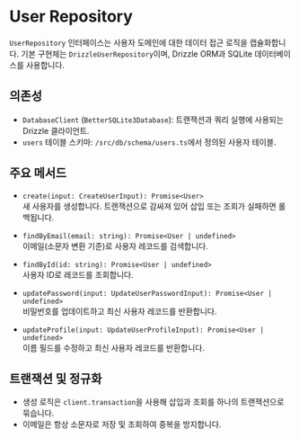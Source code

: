 # User Repository

`UserRepository` 인터페이스는 사용자 도메인에 대한 데이터 접근 로직을 캡슐화합니다. 기본 구현체는 `DrizzleUserRepository`이며, Drizzle ORM과 SQLite 데이터베이스를 사용합니다.

## 의존성
- `DatabaseClient` (`BetterSQLite3Database`): 트랜잭션과 쿼리 실행에 사용되는 Drizzle 클라이언트.
- `users` 테이블 스키마: `/src/db/schema/users.ts`에서 정의된 사용자 테이블.

## 주요 메서드
- `create(input: CreateUserInput): Promise<User>`  
  새 사용자를 생성합니다. 트랜잭션으로 감싸져 있어 삽입 또는 조회가 실패하면 롤백됩니다.

- `findByEmail(email: string): Promise<User | undefined>`  
  이메일(소문자 변환 기준)로 사용자 레코드를 검색합니다.

- `findById(id: string): Promise<User | undefined>`  
  사용자 ID로 레코드를 조회합니다.

- `updatePassword(input: UpdateUserPasswordInput): Promise<User | undefined>`  
  비밀번호를 업데이트하고 최신 사용자 레코드를 반환합니다.

- `updateProfile(input: UpdateUserProfileInput): Promise<User | undefined>`  
  이름 필드를 수정하고 최신 사용자 레코드를 반환합니다.

## 트랜잭션 및 정규화
- 생성 로직은 `client.transaction`을 사용해 삽입과 조회를 하나의 트랜잭션으로 묶습니다.
- 이메일은 항상 소문자로 저장 및 조회하여 중복을 방지합니다.
